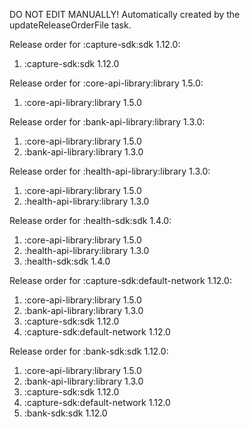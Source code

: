 DO NOT EDIT MANUALLY!
Automatically created by the updateReleaseOrderFile task.

Release order for :capture-sdk:sdk 1.12.0:
 1. :capture-sdk:sdk 1.12.0

Release order for :core-api-library:library 1.5.0:
 1. :core-api-library:library 1.5.0

Release order for :bank-api-library:library 1.3.0:
 1. :core-api-library:library 1.5.0
 2. :bank-api-library:library 1.3.0

Release order for :health-api-library:library 1.3.0:
 1. :core-api-library:library 1.5.0
 2. :health-api-library:library 1.3.0

Release order for :health-sdk:sdk 1.4.0:
 1. :core-api-library:library 1.5.0
 2. :health-api-library:library 1.3.0
 3. :health-sdk:sdk 1.4.0

Release order for :capture-sdk:default-network 1.12.0:
 1. :core-api-library:library 1.5.0
 2. :bank-api-library:library 1.3.0
 3. :capture-sdk:sdk 1.12.0
 4. :capture-sdk:default-network 1.12.0

Release order for :bank-sdk:sdk 1.12.0:
 1. :core-api-library:library 1.5.0
 2. :bank-api-library:library 1.3.0
 3. :capture-sdk:sdk 1.12.0
 4. :capture-sdk:default-network 1.12.0
 5. :bank-sdk:sdk 1.12.0

